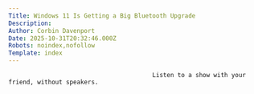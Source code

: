 ```yaml
---
Title: Windows 11 Is Getting a Big Bluetooth Upgrade
Description: 
Author: Corbin Davenport
Date: 2025-10-31T20:32:46.000Z
Robots: noindex,nofollow
Template: index
---
```


                                            Listen to a show with your friend, without speakers.
                                        